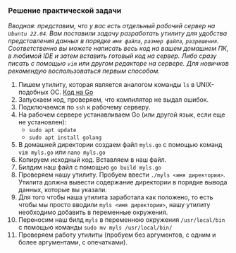 ### Решение практической задачи

_Вводная: представим, что у вас есть отдельный рабочий сервер на `Ubuntu 22.04`. Вам поставили задачу разработать утилиту для удобства представления
данных в порядке `имя файла`, `размер файла`, `разрешения`. Соответственно вы можете написать весь код на вашем домашнем ПК, в 
любимой IDE и затем вставить готовый код на сервер. Либо сразу писать с помощью `vim` или другом редакторе на сервере. Для новичков
рекомендую воспользоваться первым способом._

1. Пишем утилиту, которая является аналогом команды `ls` в UNIX-подобных ОС. [Код на Go](https://github.com/exzvor/freedevopsworkspace/blob/main/CS/task/main.go)
2. Запускаем код, проверяем, что компилятор не выдал ошибок.
3. Подключаемся по `ssh` к рабочему серверу.
4. На рабочем сервере устанавливаем Go (или другой язык, если еще не установлен):
   - `sudo apt update`
   - `sudo apt install golang`
5. В домашней директории создаем файл `myls.go` с помощью команд `vim myls.go` или `nano myls.go`
6. Копируем исходный код. Вставляем в наш файл.
7. Билдим наш файл с помощью `go build myls.go`
8. Проверяем нашу утилиту. Пробуем ввести `./myls <имя директории>`. Утилита должна вывести содержание директории в порядке вывода данных, которые вы указали.
9. Для того чтобы наша утилита заработала как положено, то есть чтобы мы просто вводили `myls <имя директории>`, нашу утилиту необходимо добавить в переменные окружения.
10. Переносим наш билд `myls` в переменною окружения `/usr/local/bin` с помощью команды `sudo mv myls /usr/local/bin/`
11. Проверяем работу утилиты (пробуем без аргументов, с одним и более аргументами, с опечатками).